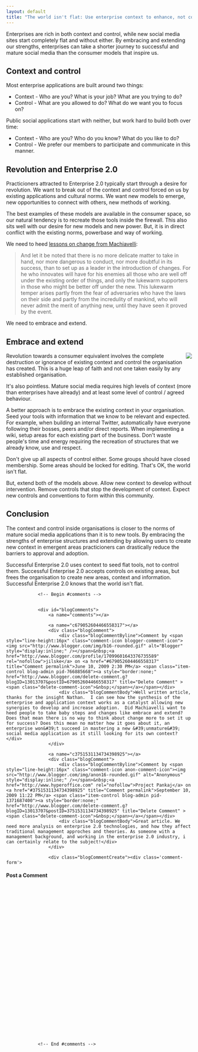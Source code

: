 ```yaml
---
layout: default
title: "The world isn't flat: Use enterprise context to enhance, not control"
---
```


Enterprises are rich in both context and control, while new social media sites
start completely flat and without either. By embracing and extending our
strengths, enterprises can take a shorter journey to successful and mature
social media than the consumer models that inspire us.

## Context and control

Most enterprise applications are built around two
things:
* Context - Who are you? What is your job? What are you trying to do?
* Control - What are you allowed to do? What do we want you to focus on?

Public social applications start with neither, but work
hard to build both over time:
* Context - Who are you? Who do you know? What do you like to do?
* Control - We prefer our members to participate and communicate in this manner.

## Revolution and Enterprise 2.0

Practicioners attracted to Enterprise 2.0 typically start through a desire for
revolution. We want to break out of the context and control forced on us by
existing applications and cultural norms. We want new models to emerge, new
opportunities to connect with others, new methods of working.

The best examples of these models are available in the consumer
space, so our natural tendency is to recreate those tools inside the firewall.
This also sits well with our desire for new models and new power. But, it is in
direct conflict with the existing norms, powerbase and way of working.

We need to heed [lessons on change from Machiavelli](http://orgtheory.wordpress.com/2008/03/24/machiavelli-on-change-and-innovation/):

> And let it be noted that there is no more delicate matter to take in hand, nor
> more dangerous to conduct, nor more doubtful in its success, than to set up as
> a leader in the introduction of changes.  For he who innovates will have for
> his enemies all those who are well off under the existing order of things, and
> only the lukewarm supporters in those who might be better off under the new.
> This lukewarm temper arises partly from the fear of adversaries who have the
> laws on their side and partly from the incredulity of mankind, who will never
> admit the merit of anything new, until they have seen it proved by the event.

We need to embrace and extend.

## Embrace and extend

<a
href="http://www.e-gineer.com/v2/blog/2009/05/ContextAndControlInEnterprise20.png"><img
src="http://www.e-gineer.com/v2/blog/2009/05/ContextAndControlInEnterprise20-Thumbnail.png"
style="float:right;border:0;margin-left:10px"/></a>

Revolution towards a consumer equivalent involves the complete destruction or
ignorance of existing context and control the organisation has created. This is
a huge leap of faith and not one taken easily by any established organisation.

It's also pointless. Mature social media requires high levels of context (more
than enterprises have already) and at least some level of control / agreed
behaviour.

A better approach is to embrace the existing context in your organisation. Seed
your tools with information that we know to be relevant and expected. For
example, when building an internal Twitter, automatically have everyone
following their bosses, peers and/or direct reports. When implementing a wiki,
setup areas for each existing part of the business. Don't waste people's time
and energy requiring the recreation of structures that we already know, use and
respect.

Don't give up all aspects of control either. Some groups should have closed
membership. Some areas should be locked for editing.  That's OK, the world
isn't flat.

But, extend both of the models above.  Allow new context to develop without
intervention. Remove controls that stop the development of context. Expect new
controls and conventions to form within this community.

## Conclusion

The context and control inside organisations is closer to the norms of mature
social media applications than it is to new tools. By embracing the strengths
of enterprise structures and extending by allowing users to create new context
in emergent areas practicioners can drastically reduce the barriers to approval
and adoption.

Successful Enterprise 2.0 uses context to seed flat tools, not to control them.
Successful Enterprise 2.0 accepts controls on existing areas, but frees the
organisation to create new areas, context and information.  Successful
Enterprise 2.0 knows that the world isn't flat.
		  
				<!-- Begin #comments -->
				
				
				<div id="blogComments">
					<a name="comments"></a>
					
					<a name="c679052604466558317"></a>
					<div class="blogComment">
						<div class="blogCommentByline">Comment by <span style="line-height:16px" class="comment-icon blogger-comment-icon"><img src="http://www.blogger.com/img/b16-rounded.gif" alt="Blogger" style="display:inline;" /></span>&nbsp;<a href="http://www.blogger.com/profile/17099601643376735589" rel="nofollow">jilske</a> on <a href="#679052604466558317" title="Comment permalink">June 10, 2009 2:30 PM</a> <span class="item-control blog-admin pid-766885668"><a style="border:none;" href="http://www.blogger.com/delete-comment.g?blogID=13013707&postID=679052604466558317" title="Delete Comment" ><span class="delete-comment-icon">&nbsp;</span></a></span></div>
						<div class="blogCommentBody">Well written article, thanks for the insight Nathan.  I can see how the synthesis of the enterprise and application context works as a catalyst allowing new synergies to develop and increase adoption.  Did Machiavelli want to heed people to take baby steps and changes like embrace and extend? Does that mean there is no way to think about change more to set it up for success? Does this mean no matter how it goes about it, an enterprise won&#39;t succeed in mastering a new &#39;unmature&#39; social media application as it still looking for its own context?</div>
					</div>
					
					<a name="c3751531134734398925"></a>
					<div class="blogComment">
						<div class="blogCommentByline">Comment by <span style="line-height:16px" class="comment-icon anon-comment-icon"><img src="http://www.blogger.com/img/anon16-rounded.gif" alt="Anonymous" style="display:inline;" /></span>&nbsp;<a href="http://www.hyperoffice.com" rel="nofollow">Project Pankaj</a> on <a href="#3751531134734398925" title="Comment permalink">September 10, 2009 11:22 PM</a> <span class="item-control blog-admin pid-1371687400"><a style="border:none;" href="http://www.blogger.com/delete-comment.g?blogID=13013707&postID=3751531134734398925" title="Delete Comment" ><span class="delete-comment-icon">&nbsp;</span></a></span></div>
						<div class="blogCommentBody">Great article. We need more analysis on enterprise 2.0 technologies, and how they affect traditional management approches and theories. As someone with a management background, and working in the enterprise 2.0 industry, i can certainly relate to the subject!</div>
					</div>
					
					<div class="blogCommentCreate"><div class='comment-form'>
<a name='comment-form'></a>
<h4>Post a Comment</h4>


<a id='comment-editor-src' href='http://www.blogger.com/comment-iframe.g?blogID=13013707&postID=5410044038145567744'></a><iframe id='comment-editor' src='' class='blogger-iframe-colorize' width='100%' height='410' scrolling='no' frameborder='0' allowtransparency='true'></iframe>
<script type="text/javascript" src="http://www.blogger.com/static/v1/jsbin/2383433370-iframe_colorizer.js"></script>
</div></div>
				</div>
				
				
				<!-- End #comments -->
